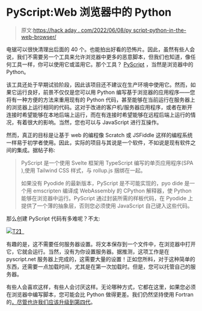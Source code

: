 # PyScript:Web 浏览器中的 Python

> 原文:[https://hack aday . com/2022/06/08/py script-python-in-the-web-browser/](https://hackaday.com/2022/06/08/pyscript-python-in-the-web-browser/)

电锯可以很快清理出后面的 40 个。也能拍出好看的恐怖片。因此，虽然有些人会说，我们不需要另一个工具来允许浏览器中更多的恶意脚本，但我们也知道，像任何工具一样，你可以使用它或滥用它。那个工具？ [PyScript](https://realpython.com/pyscript-python-in-browser/) ，当然是浏览器中的 Python。

该工具还处于早期试验阶段，因此该项目还不建议在生产环境中使用它。然而，如果它运行良好，前景不仅仅是您可以用 Python 编写基于浏览器的应用程序——您将有一种方便的方法来重用现有的 Python 代码，甚至能够在当前运行在服务器上的浏览器上运行相同的代码。这对于改进的客户机/服务器应用程序，或者在断开连接时希望能够在本地后端上运行，而在有连接时希望能够在远程后端上运行的情况，有着很大的影响。当然，您也可以与 JavaScript 进行互操作。

然而，真正的目标是让基于 web 的编程像 Scratch 或 JSFiddle 这样的编程系统一样易于初学者使用。因此，实际的项目与其说是一个软件，不如说是现有软件之间的集成。据帖子称:

> PyScript 是一个使用 Svelte 框架用 TypeScript 编写的单页应用程序(SPA ),使用 Tailwind CSS 样式，与 rollup.js 捆绑在一起。
> 
> 如果没有 Pyodide 的最新版本，PyScript 是不可能实现的，pyo dide 是一个用 emscripten 编译成 WebAssembly 的 CPython 解释器，使 Python 能够在浏览器中运行。PyScript 通过封装所需的样板代码，在 Pyodide 上提供了一个薄的抽象层，否则您必须使用 JavaScript 自己键入这些代码。

那么创建 PyScript 代码有多难呢？不太:

[![](../Images/1fc6dd63bf8c176a3f7de33853353d0e.png)T2】](https://hackaday.com/wp-content/uploads/2022/06/pyscript_detail.png)

有趣的是，这不需要任何服务器设置。将文本保存到一个文件中，在浏览器中打开它，它就会运行。当然，没有为你设置服务器。据推测，这项工作是在 pyscript.net 服务器上完成的，这需要大量的设置！正如您所料，对于这种简单的东西，还需要一点加载时间，尤其是在第一次加载时。但是，您可以托管自己的服务器。

有些人会喜欢这样，有些人会讨厌这样。无论哪种方式，它都在这里，如果您必须在浏览器中编写脚本，您可能会比 Python 做得更差。我们仍然坚持使用 Fortran 的[，尽管也许我们应该](https://hackaday.com/2016/12/27/fortran-for-the-web/)[升级到第四代](https://hackaday.com/2018/08/02/web-pages-via-forth/)。